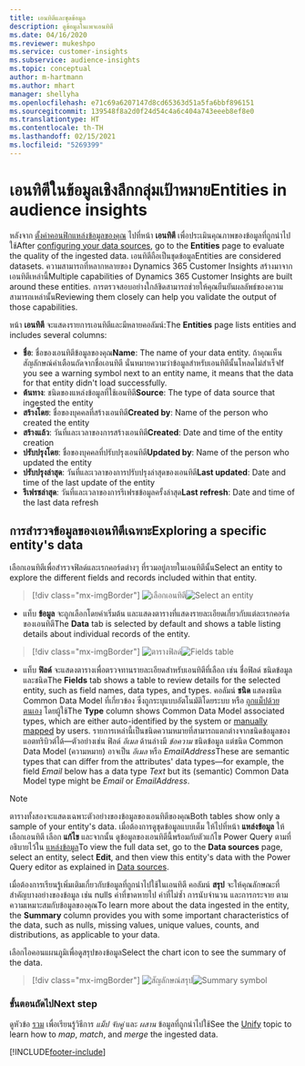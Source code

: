 ```yaml
---
title: เอนทิตีและชุดข้อมูล
description: ดูข้อมูลในเพจเอนทิตี
ms.date: 04/16/2020
ms.reviewer: mukeshpo
ms.service: customer-insights
ms.subservice: audience-insights
ms.topic: conceptual
author: m-hartmann
ms.author: mhart
manager: shellyha
ms.openlocfilehash: e71c69a6207147d8cd65363d51a5fa6bbf896151
ms.sourcegitcommit: 139548f8a2d0f24d54c4a6c404a743eeeb8ef8e0
ms.translationtype: HT
ms.contentlocale: th-TH
ms.lasthandoff: 02/15/2021
ms.locfileid: "5269399"
---
```

# <a name="entities-in-audience-insights"></a><span data-ttu-id="e0ad8-103">เอนทิตีในข้อมูลเชิงลึกกลุ่มเป้าหมาย</span><span class="sxs-lookup"><span data-stu-id="e0ad8-103">Entities in audience insights</span></span>

<span data-ttu-id="e0ad8-104">หลังจาก [ตั้งค่าคอนฟิกแหล่งข้อมูลของคุณ](data-sources.md) ไปที่หน้า **เอนทิตี** เพื่อประเมินคุณภาพของข้อมูลที่ถูกนำไปใช้</span><span class="sxs-lookup"><span data-stu-id="e0ad8-104">After [configuring your data sources](data-sources.md), go to the **Entities** page to evaluate the quality of the ingested data.</span></span> <span data-ttu-id="e0ad8-105">เอนทิตีถือเป็นชุดข้อมูล</span><span class="sxs-lookup"><span data-stu-id="e0ad8-105">Entities are considered datasets.</span></span> <span data-ttu-id="e0ad8-106">ความสามารถที่หลากหลายของ Dynamics 365 Customer Insights สร้างมาจากเอนทิตีเหล่านี้</span><span class="sxs-lookup"><span data-stu-id="e0ad8-106">Multiple capabilities of Dynamics 365 Customer Insights are built around these entities.</span></span> <span data-ttu-id="e0ad8-107">การตรวจสอบอย่างใกล้ชิดสามารถช่วยให้คุณยืนยันผลลัพธ์ของความสามารถเหล่านั้น</span><span class="sxs-lookup"><span data-stu-id="e0ad8-107">Reviewing them closely can help you validate the output of those capabilities.</span></span>

<span data-ttu-id="e0ad8-108">หน้า **เอนทิตี** จะแสดงรายการเอนทิตีและมีหลายคอลัมน์:</span><span class="sxs-lookup"><span data-stu-id="e0ad8-108">The **Entities** page lists entities and includes several columns:</span></span>

- <span data-ttu-id="e0ad8-109">**ชื่อ**: ชื่อของเอนทิตีข้อมูลของคุณ</span><span class="sxs-lookup"><span data-stu-id="e0ad8-109">**Name**: The name of your data entity.</span></span> <span data-ttu-id="e0ad8-110">ถ้าคุณเห็นสัญลักษณ์คำเตือนถัดจากชื่อเอนทิตี นั่นหมายความว่าข้อมูลสำหรับเอนทิตีนั้นโหลดไม่สำเร็จ</span><span class="sxs-lookup"><span data-stu-id="e0ad8-110">If you see a warning symbol next to an entity name, it means that the data for that entity didn't load successfully.</span></span>
- <span data-ttu-id="e0ad8-111">**ต้นทาง**: ชนิดของแหล่งข้อมูลที่ใช้เอนทิตี</span><span class="sxs-lookup"><span data-stu-id="e0ad8-111">**Source**: The type of data source that ingested the entity</span></span>
- <span data-ttu-id="e0ad8-112">**สร้างโดย**: ชื่อของบุคคลที่สร้างเอนทิตี</span><span class="sxs-lookup"><span data-stu-id="e0ad8-112">**Created by**: Name of the person who created the entity</span></span>
- <span data-ttu-id="e0ad8-113">**สร้างแล้ว**: วันที่และเวลาของการสร้างเอนทิตี</span><span class="sxs-lookup"><span data-stu-id="e0ad8-113">**Created**: Date and time of the entity creation</span></span>
- <span data-ttu-id="e0ad8-114">**ปรับปรุงโดย**: ชื่อของบุคคลที่ปรับปรุงเอนทิตี</span><span class="sxs-lookup"><span data-stu-id="e0ad8-114">**Updated by**: Name of the person who updated the entity</span></span>
- <span data-ttu-id="e0ad8-115">**ปรับปรุงล่าสุด**: วันที่และเวลาของการปรับปรุงล่าสุดของเอนทิตี</span><span class="sxs-lookup"><span data-stu-id="e0ad8-115">**Last updated**: Date and time of the last update of the entity</span></span>
- <span data-ttu-id="e0ad8-116">**รีเฟรชล่าสุด**: วันที่และเวลาของการรีเฟรชข้อมูลครั้งล่าสุด</span><span class="sxs-lookup"><span data-stu-id="e0ad8-116">**Last refresh**: Date and time of the last data refresh</span></span>

## <a name="exploring-a-specific-entitys-data"></a><span data-ttu-id="e0ad8-117">การสำรวจข้อมูลของเอนทิตีเฉพาะ</span><span class="sxs-lookup"><span data-stu-id="e0ad8-117">Exploring a specific entity's data</span></span>

<span data-ttu-id="e0ad8-118">เลือกเอนทิตีเพื่อสำรวจฟิลด์และเรกคอร์ดต่างๆ ที่รวมอยู่ภายในเอนทิตีนั้น</span><span class="sxs-lookup"><span data-stu-id="e0ad8-118">Select an entity to explore the different fields and records included within that entity.</span></span>

> [!div class="mx-imgBorder"]
> <span data-ttu-id="e0ad8-119">![เลือกเอนทิตี](media/data-manager-entities-data.png "เลือกเอนทิตี")</span><span class="sxs-lookup"><span data-stu-id="e0ad8-119">![Select an entity](media/data-manager-entities-data.png "Select an entity")</span></span>

- <span data-ttu-id="e0ad8-120">แท็บ **ข้อมูล** จะถูกเลือกโดยค่าเริ่มต้น และแสดงตารางที่แสดงรายละเอียดเกี่ยวกับแต่ละเรกคอร์ดของเอนทิตี</span><span class="sxs-lookup"><span data-stu-id="e0ad8-120">The **Data** tab is selected by default and shows a table listing details about individual records of the entity.</span></span>

> [!div class="mx-imgBorder"]
> <span data-ttu-id="e0ad8-121">![ตารางฟิลด์](media/data-manager-entities-fields.PNG "ตารางฟิลด์")</span><span class="sxs-lookup"><span data-stu-id="e0ad8-121">![Fields table](media/data-manager-entities-fields.PNG "Fields table")</span></span>

- <span data-ttu-id="e0ad8-122">แท็บ **ฟิลด์** จะแสดงตารางเพื่อตรวจทานรายละเอียดสำหรับเอนทิตีที่เลือก เช่น ชื่อฟิลด์ ชนิดข้อมูล และชนิด</span><span class="sxs-lookup"><span data-stu-id="e0ad8-122">The **Fields** tab shows a table to review details for the selected entity, such as field names, data types, and types.</span></span> <span data-ttu-id="e0ad8-123">คอลัมน์ **ชนิด** แสดงชนิด Common Data Model ที่เกี่ยวข้อง ซึ่งถูกระบุแบบอัตโนมัติโดยระบบ หรือ [ถูกแม็ปด้วยตนเอง](map-entities.md) โดยผู้ใช้</span><span class="sxs-lookup"><span data-stu-id="e0ad8-123">The **Type** column shows Common Data Model associated types, which are either auto-identified by the system or [manually mapped](map-entities.md) by users.</span></span> <span data-ttu-id="e0ad8-124">รายการเหล่านี้เป็นชนิดความหมายที่สามารถแตกต่างจากชนิดข้อมูลของแอตทริบิวต์ได้—ตัวอย่างเช่น ฟิลด์ *อีเมล* ด้านล่างมี *ข้อความ* ชนิดข้อมูล แต่ชนิด Common Data Model (ความหมาย) อาจเป็น *อีเมล* หรือ *EmailAddress*</span><span class="sxs-lookup"><span data-stu-id="e0ad8-124">These are semantic types that can differ from the attributes' data types—for example, the field *Email* below has a data type *Text* but its (semantic) Common Data Model type might be *Email* or *EmailAddress*.</span></span>

> [!NOTE]
> <span data-ttu-id="e0ad8-125">ตารางทั้งสองจะแสดงเฉพาะตัวอย่างของข้อมูลของเอนทิตีของคุณ</span><span class="sxs-lookup"><span data-stu-id="e0ad8-125">Both tables show only a sample of your entity's data.</span></span> <span data-ttu-id="e0ad8-126">เมื่อต้องการดูชุดข้อมูลแบบเต็ม ให้ไปที่หน้า **แหล่งข้อมูล** ให้เลือกเอนทิตี เลือก **แก้ไข** และจากนั้น ดูข้อมูลของเอนทิตีนี้พร้อมกับตัวแก้ไข Power Query ตามที่อธิบายไว้ใน [แหล่งข้อมูล](data-sources.md)</span><span class="sxs-lookup"><span data-stu-id="e0ad8-126">To view the full data set, go to the **Data sources** page, select an entity, select **Edit**, and then view this entity's data with the Power Query editor as explained in [Data sources](data-sources.md).</span></span>

<span data-ttu-id="e0ad8-127">เมื่อต้องการเรียนรู้เพิ่มเติมเกี่ยวกับข้อมูลที่ถูกนำไปใช้ในเอนทิตี คอลัมน์ **สรุป** จะให้คุณลักษณะที่สำคัญบางอย่างของข้อมูล เช่น nulls ค่าที่ขาดหายไป ค่าที่ไม่ซ้ำ การนับจำนวน และการกระจาย ตามความเหมาะสมกับข้อมูลของคุณ</span><span class="sxs-lookup"><span data-stu-id="e0ad8-127">To learn more about the data ingested in the entity, the **Summary** column provides you with some important characteristics of the data, such as nulls, missing values, unique values, counts, and distributions, as applicable to your data.</span></span>

<span data-ttu-id="e0ad8-128">เลือกไอคอนแผนภูมิเพื่อดูสรุปของข้อมูล</span><span class="sxs-lookup"><span data-stu-id="e0ad8-128">Select the chart icon to see the summary of the data.</span></span>

> [!div class="mx-imgBorder"]
> <span data-ttu-id="e0ad8-129">![สัญลักษณ์สรุป](media/data-manager-entities-summary.png "ตารางสรุปข้อมูล")</span><span class="sxs-lookup"><span data-stu-id="e0ad8-129">![Summary symbol](media/data-manager-entities-summary.png "Data summary table")</span></span>

### <a name="next-step"></a><span data-ttu-id="e0ad8-130">ขั้นตอนถัดไป</span><span class="sxs-lookup"><span data-stu-id="e0ad8-130">Next step</span></span>

<span data-ttu-id="e0ad8-131">ดูหัวข้อ [รวม](data-unification.md) เพื่อเรียนรู้วิธีการ *แม็ป* *จับคู่* และ *ผสาน* ข้อมูลที่ถูกนำไปใช้</span><span class="sxs-lookup"><span data-stu-id="e0ad8-131">See the [Unify](data-unification.md) topic to learn how to *map*, *match*, and *merge* the ingested data.</span></span>


[!INCLUDE[footer-include](../includes/footer-banner.md)]